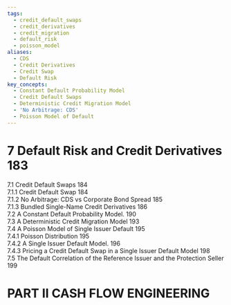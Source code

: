 ```yaml
---
tags:
  - credit_default_swaps
  - credit_derivatives
  - credit_migration
  - default_risk
  - poisson_model
aliases:
  - CDS
  - Credit Derivatives
  - Credit Swap
  - Default Risk
key_concepts:
  - Constant Default Probability Model
  - Credit Default Swaps
  - Deterministic Credit Migration Model
  - 'No Arbitrage: CDS'
  - Poisson Model of Default
---
```


# 7 Default Risk and Credit Derivatives 183  

7.1 Credit Default Swaps 184   
7.1.1 Credit Default Swap 184   
7.1.2 No Arbitrage: CDS vs Corporate Bond Spread 185   
7.1.3 Bundled Single-Name Credit Derivatives 186   
7.2 A Constant Default Probability Model. 190   
7.3 A Deterministic Credit Migration Model 193   
7.4 A Poisson Model of Single Issuer Default 195   
7.4.1 Poisson Distribution 195   
7.4.2 A Single Issuer Default Model. 196   
7.4.3 Pricing a Credit Default Swap in a Single Issuer Default Model 198   
7.5 The Default Correlation of the Reference Issuer and the Protection Seller 199  

# PART II CASH FLOW ENGINEERING  
